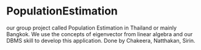 # PopulationEstimation
our group project called Population Estimation in Thailand or mainly Bangkok.
We use the concepts of eigenvector from linear algebra and our DBMS skill to develop this application.
Done by Chakeera, Natthakan, Sirin.